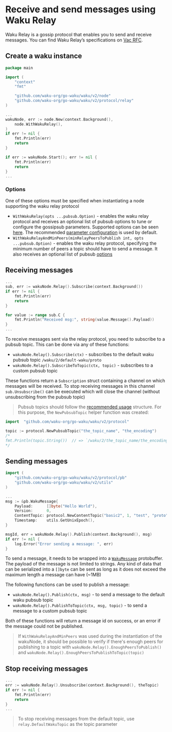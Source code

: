 Receive and send messages using Waku Relay
===

Waku Relay is a gossip protocol that enables you to send and receive messages. You can find Waku Relay’s specifications on [Vac RFC](https://rfc.vac.dev/spec/11/).

## Create a waku instance
```go
package main

import (
	"context"
    "fmt"

	"github.com/waku-org/go-waku/waku/v2/node"
	"github.com/waku-org/go-waku/waku/v2/protocol/relay"
)

...
wakuNode, err := node.New(context.Background(),
    node.WithWakuRelay(),
)
if err != nil {
    fmt.Println(err)
    return
}

if err := wakuNode.Start(); err != nil {
    fmt.Println(err)
    return
}
...

```

### Options
One of these options must be specified when instantiating a node supporting the waku relay protocol

- `WithWakuRelay(opts ...pubsub.Option)` - enables the waku relay protocol and receives an optional list of pubsub options to tune or configure the gossipsub parameters. Supported options can be seen [here](https://pkg.go.dev/github.com/libp2p/go-libp2p-pubsub#Option). The recommended [parameter configuration](https://rfc.vac.dev/spec/29/) is used by default.
- `WithWakuRelayAndMinPeers(minRelayPeersToPublish int, opts ...pubsub.Option)` - enables the waku relay protocol, specifying the minimum number of peers a topic should have to send a message. It also receives an optional list of pubsub [options](https://pkg.go.dev/github.com/libp2p/go-libp2p-pubsub#Option)



## Receiving messages
```go
...
sub, err := wakuNode.Relay().Subscribe(context.Background())
if err != nil {
    fmt.Println(err)
    return
}

for value := range sub.C {
    fmt.Println("Received msg:", string(value.Message().Payload))
}
...
```
To receive messages sent via the relay protocol, you need to subscribe to a pubsub topic. This can be done via any of these functions:
- `wakuNode.Relay().Subscribe(ctx)` - subscribes to the default waku pubsub topic `/waku/2/default-waku/proto`
- `wakuNode.Relay().SubscribeToTopic(ctx, topic)` - subscribes to a custom pubsub topic

These functions return a `Subscription` struct containing a channel on which messages will be received. To stop receiving messages in this channel `sub.Unsubscribe()` can be executed which will close the channel (without unsubscribing from the pubsub topic)

> Pubsub topics should follow the [recommended usage](https://rfc.vac.dev/spec/23/) structure. For this purpose, the `NewPubsubTopic` helper function was created:
```go
import 	"github.com/waku-org/go-waku/waku/v2/protocol"

topic := protocol.NewPubsubTopic("the_topic_name", "the_encoding")
/*
fmt.Println(topic.String())  // => `/waku/2/the_topic_name/the_encoding`
*/
```



## Sending messages

```go
import (
    "github.com/waku-org/go-waku/waku/v2/protocol/pb"
    "github.com/waku-org/go-waku/waku/v2/utils"
)

...
msg := &pb.WakuMessage{
    Payload:      []byte("Hello World"),
    Version:      0,
    ContentTopic: protocol.NewContentTopic("basic2", 1, "test", "proto").String(),
    Timestamp:    utils.GetUnixEpoch(),
}

msgId, err = wakuNode.Relay().Publish(context.Background(), msg)
if err != nil {
    log.Error("Error sending a message: ", err)
}
```

To send a message, it needs to be wrapped into a [`WakuMessage`](https://rfc.vac.dev/spec/14/) protobuffer. The payload of the message is not limited to strings. Any kind of data that can be serialized
into a `[]byte` can be sent as long as it does not exceed the maximum length a message can have (~1MB)

The following functions can be used to publish a message:
- `wakuNode.Relay().Publish(ctx, msg)` - to send a message to the default waku pubsub topic
- `wakuNode.Relay().PublishToTopic(ctx, msg, topic)` - to send a message to a custom pubsub topic

Both of these functions will return a message id on success, or an error if the message could not be published.

> If `WithWakuRelayAndMinPeers` was used during the instantiation of the wakuNode, it should be possible to verify if there's enough peers for publishing to a topic with `wakuNode.Relay().EnoughPeersToPublish()` and `wakuNode.Relay().EnoughPeersToPublishToTopic(topic)`


## Stop receiving messages
```go
...
err := wakuNode.Relay().Unsubscribe(context.Background(), theTopic)
if err != nil {
    fmt.Println(err)
    return
}
...
```
> To stop receiving messages from the default topic, use `relay.DefaultWakuTopic` as the topic parameter

